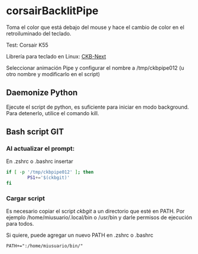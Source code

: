 # corsairBacklitPipe

Toma el color que está debajo del mouse y hace el cambio de color en el retroiluminado del teclado. 

Test: Corsair K55

Librería para teclado en Linux: [CKB-Next](https://github.com/ckb-next/ckb-next)

Seleccionar animación Pipe y configurar el nombre a /tmp/ckbpipe012 (u otro nombre y modificarlo en el script)

## Daemonize Python
Ejecute el script de python, es suficiente para iniciar en modo background. Para detenerlo, utilice el comando kill.

## Bash script GIT
### Al actualizar el prompt:
En .zshrc o .bashrc insertar
```sh
if [ -p '/tmp/ckbpipe012' ]; then
        PS1+='$(ckbgit)'
fi
```
### Cargar script
Es necesario copiar el script *ckbgit* a un directorio que esté en PATH. Por ejemplo /home/miusuario/.local/bin o /usr/bin y darle permisos de ejecución para todos.

Si quiere, puede agregar un nuevo PATH en .zshrc o .bashrc
```
PATH+=":/home/miusuario/bin/"
```

